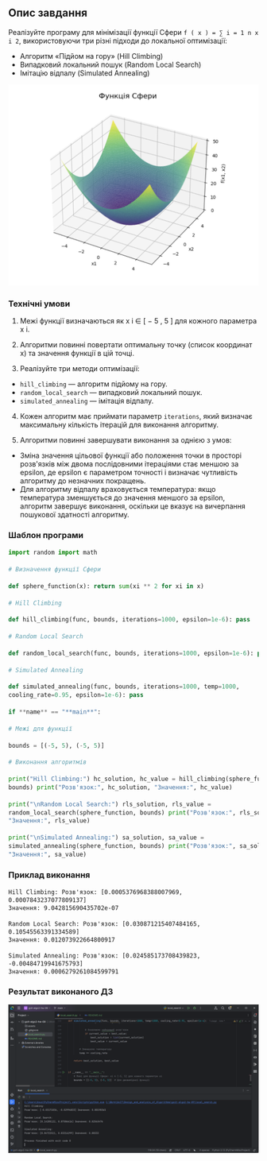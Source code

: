 ## Опис завдання

Реалізуйте програму для мінімізації функції Сфери `f ( x ) = ∑ i = 1 n x i 2`,
використовуючи три різні підходи до локальної оптимізації:

- Алгоритм «Підйом на гору» (Hill Climbing)
- Випадковий локальний пошук (Random Local Search)
- Імітацію відпалу (Simulated Annealing)

![Results](./assets/func.png)

### Технічні умови

1. Межі функції визначаються як x i ∈ [ − 5 , 5 ] для кожного параметра x i.

2. Алгоритми повинні повертати оптимальну точку (список координат x) та значення
   функції в цій точці.

3. Реалізуйте три методи оптимізації:

- `hill_climbing` — алгоритм підйому на гору.
- `random_local_search` — випадковий локальний пошук.
- `simulated_annealing` — імітація відпалу.

4. Кожен алгоритм має приймати параметр `iterations`, який визначає максимальну
   кількість ітерацій для виконання алгоритму.

5. Алгоритми повинні завершувати виконання за однією з умов:

- Зміна значення цільової функції або положення точки в просторі розв'язків між
  двома послідовними ітераціями стає меншою за epsilon, де epsilon є параметром
  точності і визначає чутливість алгоритму до незначних покращень.
- Для алгоритму відпалу враховується температура: якщо температура зменшується
  до значення меншого за epsilon, алгоритм завершує виконання, оскільки це
  вказує на вичерпання пошукової здатності алгоритму.


### Шаблон програми

```python
import random import math

# Визначення функції Сфери

def sphere_function(x): return sum(xi ** 2 for xi in x)

# Hill Climbing

def hill_climbing(func, bounds, iterations=1000, epsilon=1e-6): pass

# Random Local Search

def random_local_search(func, bounds, iterations=1000, epsilon=1e-6): pass

# Simulated Annealing

def simulated_annealing(func, bounds, iterations=1000, temp=1000,
cooling_rate=0.95, epsilon=1e-6): pass

if **name** == "**main**":

# Межі для функції

bounds = [(-5, 5), (-5, 5)]

# Виконання алгоритмів

print("Hill Climbing:") hc_solution, hc_value = hill_climbing(sphere_function,
bounds) print("Розв'язок:", hc_solution, "Значення:", hc_value)

print("\nRandom Local Search:") rls_solution, rls_value =
random_local_search(sphere_function, bounds) print("Розв'язок:", rls_solution,
"Значення:", rls_value)

print("\nSimulated Annealing:") sa_solution, sa_value =
simulated_annealing(sphere_function, bounds) print("Розв'язок:", sa_solution,
"Значення:", sa_value)
```

### Приклад виконання

```bush
Hill Climbing: Розв'язок: [0.0005376968388007969, 0.0007843237077809137]
Значення: 9.042815690435702e-07

Random Local Search: Розв'язок: [0.030871215407484165, 0.10545563391334589]
Значення: 0.012073922664800917

Simulated Annealing: Розв'язок: [0.024585173708439823, -0.00484719941675793]
Значення: 0.0006279261084599791
```


### Результат виконаного ДЗ

![Results](./assets/img.png)

